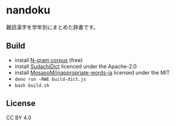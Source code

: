 # nandoku

難読漢字を学年別にまとめた辞書です。

## Build

- install [N-gram corpus](http://www.s-yata.jp/corpus/nwc2010/ngrams/) (free)
- install [SudachiDict](https://github.com/WorksApplications/SudachiDict)
  licenced under the Apache-2.0
- install
  [MosasoM/inappropriate-words-ja](https://github.com/MosasoM/inappropriate-words-ja)
  licensed under the MIT
- `deno run -RWE build-dict.js`
- `bash build.sh`

## License

CC BY 4.0
